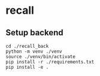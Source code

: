 # recall

## Setup backend

```shell
cd ./recall_back
python -m venv ./venv
source ./venv/bin/activate
pip install -r ./requirements.txt
pip install -e .
```
